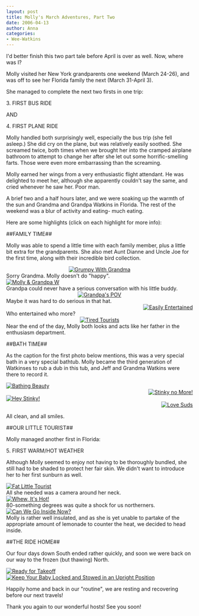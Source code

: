 ```yaml
---
layout: post
title: Molly's March Adventures, Part Two
date: 2006-04-13
author: Anna
categories:
- Wee-Watkins
---
```


I'd better finish this two part tale before April is over as well. Now, where was I?

Molly visited her New York grandparents one weekend (March 24-26), and was off to see her Florida family the next (March 31-April 3).

She managed to complete the next two firsts in one trip:

3\. FIRST BUS RIDE

AND

4\. FIRST PLANE RIDE

Molly handled both surprisingly well, especially the bus trip (she fell asleep.) She did cry on the plane, but was relatively easily soothed. She screamed twice, both times when we brought her into the cramped airplane bathroom to attempt to change her after she let out some horrific-smelling farts. Those were even more embarrassing than the screaming.

Molly earned her wings from a very enthusiastic flight attendant. He was delighted to meet her, although she apparently couldn't say the same, and cried whenever he saw her. Poor man.

A brief two and a half hours later, and we were soaking up the warmth of the sun and Grandma and Grandpa Watkins in Florida. The rest of the weekend was a blur of activity and eating- much eating.

Here are some highlights (click on each highlight for more info):

##FAMILY TIME##

Molly was able to spend a little time with each family member, plus a little bit extra for the grandparents. She also met Aunt Dianne and Uncle Joe for the first time, along with their incredible bird collection.

<div class="figure" align="center"><a href="http://www.flickr.com/photo.gne?id=128049126"><img class="photo" src="http://static.flickr.com/1/128049126_34b2973573.jpg" alt="Grumpy With Grandma" border="0"></a> </div> Sorry Grandma. Molly doesn't do "happy".

<div class="figure" align="left"><a href="http://www.flickr.com/photo.gne?id=125704312"><img class="photo" src="http://static.flickr.com/55/125704312_4e6b987661.jpg" alt="Molly &amp; Grandpa W" border="0"></a> </div> Grandpa could never have a serious conversation with his little buddy.

<div class="figure" align="center"><a href="http://www.flickr.com/photo.gne?id=125704297"><img class="photo" src="http://static.flickr.com/36/125704297_037c6decb2.jpg" alt="Grandpa's POV" border="0"></a> </div> Maybe it was hard to do serious in that hat.

<div class="figure" align="right"><a href="http://www.flickr.com/photo.gne?id=128181283"><img class="photo" src="http://static.flickr.com/47/128181283_e29b7e1383.jpg" alt="Easily Entertained" border="0"></a> </div> Who entertained who more?

<div class="figure" align="center"><a href="http://www.flickr.com/photo.gne?id=128050162"><img class="photo" src="http://static.flickr.com/1/128050162_6a87446c0e.jpg" alt="Tired Tourists" border="0"></a> </div> Near the end of the day, Molly both looks and acts like her father in the enthusiasm department.

##BATH TIME##

As the caption for the first photo below mentions, this was a very special bath in a very special bathtub. Molly became the third generation of Watkinses to rub a dub in this tub, and Jeff and Grandma Watkins were there to record it.

<div class="figure" align="left"><a href="http://www.flickr.com/photo.gne?id=125701205"><img class="photo" src="http://static.flickr.com/46/125701205_1fb70933cf.jpg" alt="Bathing Beauty" border="0"></a> </div>

<div class="figure" align="right"><a href="http://www.flickr.com/photo.gne?id=126006369"><img class="photo" src="http://static.flickr.com/45/126006369_1c0fa94ed1.jpg" alt="Stinky no More!" border="0"></a> </div>

<div class="figure" align="left"><a href="http://www.flickr.com/photo.gne?id=125711528"><img class="photo" src="http://static.flickr.com/38/125711528_2dd6abff9e.jpg" alt="Hey Stinky!" border="0"></a> </div>

<div class="figure" align="right"><a href="http://www.flickr.com/photo.gne?id=125702542"><img class="photo" src="http://static.flickr.com/48/125702542_275a959163.jpg" alt="Love Suds" border="0"></a> </div>

All clean, and all smiles.

##OUR LITTLE TOURIST##

Molly managed another first in Florida:

5\. FIRST WARM/HOT WEATHER

Although Molly seemed to enjoy not having to be thoroughly bundled, she still had to be shaded to protect her fair skin. We didn't want to introduce her to her first sunburn as well.

<div class="figure"><a href="http://www.flickr.com/photo.gne?id=128052605"><img class="photo" src="http://static.flickr.com/51/128052605_46a59bde6b.jpg" alt="Fat Little Tourist" border="0"></a> </div> All she needed was a camera around her neck.

<div class="figure"><a href="http://www.flickr.com/photo.gne?id=128196559"><img class="photo" src="http://static.flickr.com/44/128196559_983294ca5d.jpg" alt="Whew, It's Hot!" border="0"></a> </div> 80-something degrees was quite a shock for us northerners.

<div class="figure"><a href="http://www.flickr.com/photo.gne?id=128196383"><img class="photo" src="http://static.flickr.com/1/128196383_15854c9138.jpg" alt="Can We Go Inside Now?" border="0"></a> </div> Molly is rather well insulated, and as she is yet unable to partake of the appropriate amount of lemonade to counter the heat, we decided to head inside.

##THE RIDE HOME##

Our four days down South ended rather quickly, and soon we were back on our way to the frozen (but thawing) North.

<div class="figure"><a href="http://www.flickr.com/photo.gne?id=126009887"><img class="photo" src="http://static.flickr.com/52/126009887_b8648631bf.jpg" alt="Ready for Takeoff" border="0"></a> </div>

<div class="figure"><a href="http://www.flickr.com/photo.gne?id=126010626"><img class="photo" src="http://static.flickr.com/1/126010626_2db7caccca.jpg" alt="Keep Your Baby Locked and Stowed in an Upright Position" border="0"></a> </div>

Happily home and back in our "routine", we are resting and recovering before our next travels!

Thank you again to our wonderful hosts! See you soon!
